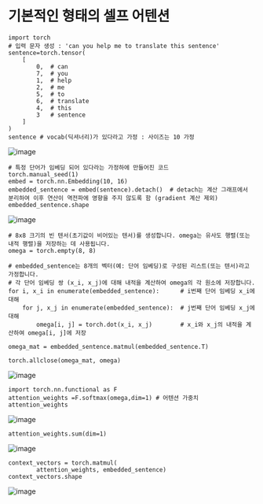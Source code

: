 # 기본적인 형태의 셀프 어텐션
```
import torch
# 입력 문자 생성 : 'can you help me to translate this sentence'
sentence=torch.tensor(
    [
        0,  # can
        7,  # you
        1,  # help
        2,  # me
        5,  # to
        6,  # translate
        4,  # this
        3   # sentence
    ]
)
sentence # vocab(딕셔너리)가 있다라고 가정 : 사이즈는 10 가정
```
![image](https://github.com/user-attachments/assets/ca956c45-8491-4abf-be24-10011acbe7af)

```
# 특정 단어가 임베딩 되어 있다라는 가정하에 만들어진 코드
torch.manual_seed(1)
embed = torch.nn.Embedding(10, 16)
embedded_sentence = embed(sentence).detach()  # detach는 계산 그래프에서 분리하여 이후 연산이 역전파에 영향을 주지 않도록 함 (gradient 계산 제외)
embedded_sentence.shape
```
![image](https://github.com/user-attachments/assets/57b5b50f-c63b-46b2-8f84-c7aa2566287f)

```
# 8x8 크기의 빈 텐서(초기값이 비어있는 텐서)를 생성합니다. omega는 유사도 행렬(또는 내적 행렬)을 저장하는 데 사용됩니다.
omega = torch.empty(8, 8)

# embedded_sentence는 8개의 벡터(예: 단어 임베딩)로 구성된 리스트(또는 텐서)라고 가정합니다.
# 각 단어 임베딩 쌍 (x_i, x_j)에 대해 내적을 계산하여 omega의 각 원소에 저장합니다.
for i, x_i in enumerate(embedded_sentence):      # i번째 단어 임베딩 x_i에 대해
    for j, x_j in enumerate(embedded_sentence):  # j번째 단어 임베딩 x_j에 대해
        omega[i, j] = torch.dot(x_i, x_j)        # x_i와 x_j의 내적을 계산하여 omega[i, j]에 저장
```
```
omega_mat = embedded_sentence.matmul(embedded_sentence.T)
```
```
torch.allclose(omega_mat, omega) 
```
![image](https://github.com/user-attachments/assets/5ccc1ff7-bc35-4273-854a-d48b8496e0a1)

```
import torch.nn.functional as F
attention_weights =F.softmax(omega,dim=1) # 어텐션 가중치
attention_weights
```
![image](https://github.com/user-attachments/assets/7280f255-6120-4208-ad43-fa7a33b065f4)

```
attention_weights.sum(dim=1)
```
![image](https://github.com/user-attachments/assets/3d581877-90f7-4d1b-8303-7628c5c30313)

```
context_vectors = torch.matmul(
        attention_weights, embedded_sentence)
context_vectors.shape
```
![image](https://github.com/user-attachments/assets/29ed96d0-e7e2-4b69-8dc4-24a2c09ec7c7)
